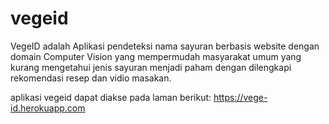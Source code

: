 # vegeid

VegeID adalah Aplikasi pendeteksi nama sayuran berbasis website 
dengan domain Computer Vision yang mempermudah masyarakat umum 
yang kurang mengetahui jenis sayuran menjadi paham dengan 
dilengkapi rekomendasi resep dan vidio masakan.

aplikasi vegeid dapat diakse pada laman berikut:
https://vege-id.herokuapp.com
